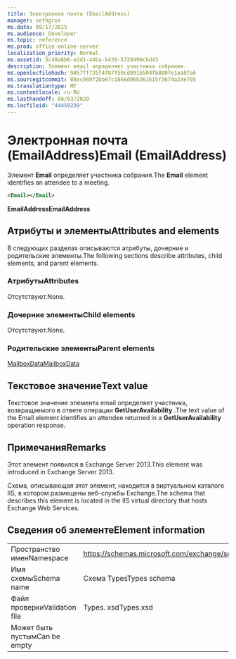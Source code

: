 ```yaml
---
title: Электронная почта (EmailAddress)
manager: sethgros
ms.date: 09/17/2015
ms.audience: Developer
ms.topic: reference
ms.prod: office-online-server
localization_priority: Normal
ms.assetid: 5c40a6b6-e2d1-44ba-b439-5720490cbd43
description: Элемент email определяет участника собрания.
ms.openlocfilehash: 9457ff735f4f87f59cd091b504fb8807e1aa8fa6
ms.sourcegitcommit: 88ec988f2bb67c1866d06b361615f3674a24e795
ms.translationtype: MT
ms.contentlocale: ru-RU
ms.lasthandoff: 06/03/2020
ms.locfileid: "44459239"
---
```

# <a name="email-emailaddress"></a><span data-ttu-id="57b62-103">Электронная почта (EmailAddress)</span><span class="sxs-lookup"><span data-stu-id="57b62-103">Email (EmailAddress)</span></span>

<span data-ttu-id="57b62-104">Элемент **Email** определяет участника собрания.</span><span class="sxs-lookup"><span data-stu-id="57b62-104">The **Email** element identifies an attendee to a meeting.</span></span> 
  
```XML
<Email></Email>
```

 <span data-ttu-id="57b62-105">**EmailAddress**</span><span class="sxs-lookup"><span data-stu-id="57b62-105">**EmailAddress**</span></span>
## <a name="attributes-and-elements"></a><span data-ttu-id="57b62-106">Атрибуты и элементы</span><span class="sxs-lookup"><span data-stu-id="57b62-106">Attributes and elements</span></span>

<span data-ttu-id="57b62-107">В следующих разделах описываются атрибуты, дочерние и родительские элементы.</span><span class="sxs-lookup"><span data-stu-id="57b62-107">The following sections describe attributes, child elements, and parent elements.</span></span>
  
### <a name="attributes"></a><span data-ttu-id="57b62-108">Атрибуты</span><span class="sxs-lookup"><span data-stu-id="57b62-108">Attributes</span></span>

<span data-ttu-id="57b62-109">Отсутствуют.</span><span class="sxs-lookup"><span data-stu-id="57b62-109">None.</span></span>
  
### <a name="child-elements"></a><span data-ttu-id="57b62-110">Дочерние элементы</span><span class="sxs-lookup"><span data-stu-id="57b62-110">Child elements</span></span>

<span data-ttu-id="57b62-111">Отсутствуют.</span><span class="sxs-lookup"><span data-stu-id="57b62-111">None.</span></span>
  
### <a name="parent-elements"></a><span data-ttu-id="57b62-112">Родительские элементы</span><span class="sxs-lookup"><span data-stu-id="57b62-112">Parent elements</span></span>

[<span data-ttu-id="57b62-113">MailboxData</span><span class="sxs-lookup"><span data-stu-id="57b62-113">MailboxData</span></span>](mailboxdata.md)
  
## <a name="text-value"></a><span data-ttu-id="57b62-114">Текстовое значение</span><span class="sxs-lookup"><span data-stu-id="57b62-114">Text value</span></span>

<span data-ttu-id="57b62-115">Текстовое значение элемента email определяет участника, возвращаемого в ответе операции **GetUserAvailability** .</span><span class="sxs-lookup"><span data-stu-id="57b62-115">The text value of the Email element identifies an attendee returned in a **GetUserAvailability** operation response.</span></span> 
  
## <a name="remarks"></a><span data-ttu-id="57b62-116">Примечания</span><span class="sxs-lookup"><span data-stu-id="57b62-116">Remarks</span></span>

<span data-ttu-id="57b62-117">Этот элемент появился в Exchange Server 2013.</span><span class="sxs-lookup"><span data-stu-id="57b62-117">This element was introduced in Exchange Server 2013.</span></span>
  
<span data-ttu-id="57b62-118">Схема, описывающая этот элемент, находится в виртуальном каталоге IIS, в котором размещены веб-службы Exchange.</span><span class="sxs-lookup"><span data-stu-id="57b62-118">The schema that describes this element is located in the IIS virtual directory that hosts Exchange Web Services.</span></span>
  
## <a name="element-information"></a><span data-ttu-id="57b62-119">Сведения об элементе</span><span class="sxs-lookup"><span data-stu-id="57b62-119">Element information</span></span>

|||
|:-----|:-----|
|<span data-ttu-id="57b62-120">Пространство имен</span><span class="sxs-lookup"><span data-stu-id="57b62-120">Namespace</span></span>  <br/> |https://schemas.microsoft.com/exchange/services/2006/types  <br/> |
|<span data-ttu-id="57b62-121">Имя схемы</span><span class="sxs-lookup"><span data-stu-id="57b62-121">Schema name</span></span>  <br/> |<span data-ttu-id="57b62-122">Схема Types</span><span class="sxs-lookup"><span data-stu-id="57b62-122">Types schema</span></span>  <br/> |
|<span data-ttu-id="57b62-123">Файл проверки</span><span class="sxs-lookup"><span data-stu-id="57b62-123">Validation file</span></span>  <br/> |<span data-ttu-id="57b62-124">Types. xsd</span><span class="sxs-lookup"><span data-stu-id="57b62-124">Types.xsd</span></span>  <br/> |
|<span data-ttu-id="57b62-125">Может быть пустым</span><span class="sxs-lookup"><span data-stu-id="57b62-125">Can be empty</span></span>  <br/> ||
   

